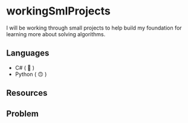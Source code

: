 # workingSmlProjects
I will be working through small projects to help build my 
foundation for learning more about solving algorithms.

## Languages
- C# ( 🥰 )
- Python ( 🙃 )

## Resources

## Problem


